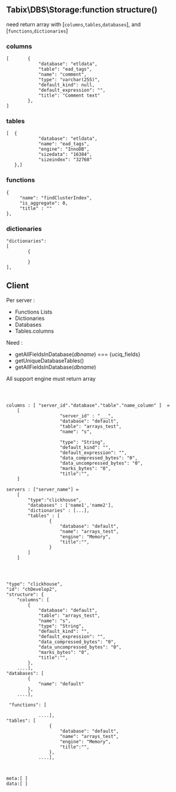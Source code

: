 
## Tabix\DBS\Storage:function structure()

need return array with [`columns`,`tables`,`databases`], and [`functions`,`dictionaries`]


### columns 
```
[       {
            "database": "etldata",
            "table": "ead_tags",
            "name": "comment",
            "type": "varchar(255)",
            "default_kind": null,
            "default_expression": "",
            "title": "Comment text"
        },
]

```

### tables 

```
[  {
            "database": "etldata",
            "name": "ead_tags",
            "engine": "InnoDB",
            "sizedata": "16384",
            "sizeindex": "32768"
   },]
```


### functions

``` 
{
     "name": "findClusterIndex",
     "is_aggregate": 0, 
     "title" : ""
},
```


### dictionaries

```
"dictionaries": 
[
        {   
        
        }
],
```

## Client 

Per server : 

* Functions Lists 
* Dictionaries
* Databases 
* Tables.columns
 
 
 
Need : 
* getAllFieldsInDatabase(_dbname_) === {uciq_fields}
* getUniqueDatabaseTables()
* getAllFieldsInDatabase(_dbname_)
 

All support engine must return array
```



columns : [ "server_id"."database"."table"."name_column" ]  = 
    [
                    "server_id" : "___",
                    "database": "default",
                    "table": "arrays_test",
                    "name": "s",
                    
                    "type": "String",
                    "default_kind": "",
                    "default_expression": "",
                    "data_compressed_bytes": "0",
                    "data_uncompressed_bytes": "0",
                    "marks_bytes": "0",
                    "title":"",
    ]

servers : ["server_name"] = 
    [
        "type":"clickhouse",
        "databases" : ['name1','name2'],
        "dictionaries" : [...],
        "tables" : [
                { 
                    "database": "default",
                    "name": "arrays_test",
                    "engine": "Memory",
                    "title":"",
                }
        ]        
    ]




"type": "clickhouse",
"id": "chDevelop2",
"structure": {
    "columns": [
        {
            "database": "default",
            "table": "arrays_test",
            "name": "s",
            "type": "String",
            "default_kind": "",
            "default_expression": "",
            "data_compressed_bytes": "0",
            "data_uncompressed_bytes": "0",
            "marks_bytes": "0",
            "title":"",
        },
    ....],
"databases": [
        {
            "name": "default"
        },
    ....],

 "functions": [
                
            ....],
"tables": [
                {
                    "database": "default",
                    "name": "arrays_test",
                    "engine": "Memory",
                    "title":"",
                },
            ....],



meta:[ ]
data:[ ]
```
